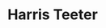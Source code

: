 ---
title: "Harris Teeter"
url: /ashburn/harris-teeter-ashbrook-commons-plaza/
shop: supermarket
---